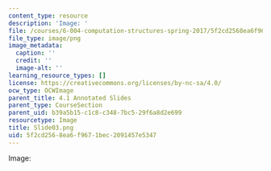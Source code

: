 ```yaml
---
content_type: resource
description: 'Image: '
file: /courses/6-004-computation-structures-spring-2017/5f2cd2568ea6f9671bec2091457e5347_Slide03.png
file_type: image/png
image_metadata:
  caption: ''
  credit: ''
  image-alt: ''
learning_resource_types: []
license: https://creativecommons.org/licenses/by-nc-sa/4.0/
ocw_type: OCWImage
parent_title: 4.1 Annotated Slides
parent_type: CourseSection
parent_uid: b39a5b15-c1c8-c348-7bc5-29f6a8d2e699
resourcetype: Image
title: Slide03.png
uid: 5f2cd256-8ea6-f967-1bec-2091457e5347
---
```

Image: 